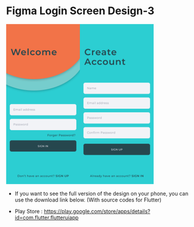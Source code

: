 # Figma Login Screen Design-3


<img src="Login.png" width=200><img src="Register.png" width=200>

- If you want to see the full version of the design on your phone, you can use the download link below. (With source codes for Flutter)

- Play Store : https://play.google.com/store/apps/details?id=com.flutter.flutteruiapp
